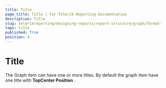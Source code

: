 ```yaml
---
title: Title
page_title: Title | for Telerik Reporting Documentation
description: Title
slug: telerikreporting/designing-reports/report-structure/graph/formatting-a-graph/title
tags: title
published: True
position: 4
---
```


# Title



The Graph item can have one or more titles.        	By default the graph item have one title with __TopCenter Position__ .       
